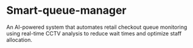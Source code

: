# Smart-queue-manager
An AI-powered system that automates retail checkout queue monitoring using real-time CCTV analysis to reduce wait times and optimize staff allocation.
